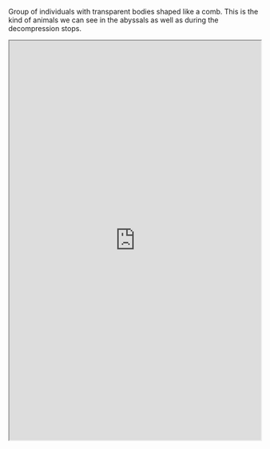 Group of individuals with transparent bodies shaped like a comb. This is the kind of animals we can see in the abyssals as well as during the decompression stops. 

<iframe src="https://fr.wikipedia.org/wiki/Ctenophora" width="100%" height="800"></iframe>